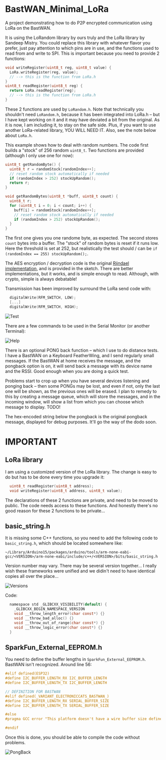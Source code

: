 # BastWAN_Minimal_LoRa

A project demonstrating how to do P2P encrypted communication using LoRa on the BastWAN.

It is using the LoRandom library by ours truly and the LoRa library by Sandeep Mistry. You could replace this library with whatever flavor you prefer, just pay attention to which pins are in use, and the functions used to read from and write to SPI. This is important because you need to provide 2 functions:

```c++
void writeRegister(uint8_t reg, uint8_t value) {
  LoRa.writeRegister(reg, value);
  // --> this is the function from LoRa.h
}
uint8_t readRegister(uint8_t reg) {
  return LoRa.readRegister(reg);
  // --> this is the function from LoRa.h
}
```

These 2 functions are used by `LoRandom.h`. Note that technically you shouldn't need `LoRandom.h`, because it has been integrated into LoRa.h – but I have kept working on it and it may have deviated a bit from the original. As it is now, I am including it, to stay on the safe side. Plus, if you want to use another LoRa-related library, YOU WILL NEED IT. Also, see the note below about `LoRa.h`.

This example shows how to deal with random numbers. The code first builds a "stock" of 256 random `uint8_t`. Two functions are provided (although I only use one for now):

```c++
uint8_t getRandomByte() {
  uint8_t r = randomStock[randomIndex++];
  // reset random stock automatically if needed
  if (randomIndex > 252) stockUpRandom();
  return r;
}

void getRandomBytes(uint8_t *buff, uint8_t count) {
  uint8_t r;
  for (uint8_t i = 0; i < count; i++) {
    buff[i] = randomStock[randomIndex++];
    // reset random stock automatically if needed
    if (randomIndex > 252) stockUpRandom();
  }
}
```

The first one gives you one randome byte, as expected. The second stores `count` bytes into a buffer. The "stock" of random bytes is reset if it runs low. Here the threshold is set at 252, but realistically the test should / can be `if (randomIndex == 255) stockUpRandom();`.

The AES encryption / decryption code is the original [Rijndael implementation](http://efgh.com/software/rijndael.htm), and is provided in the sketch. There are better implementations, but it works, and is simple enough to read. Although, with crypto, simple is always debatable!

Transmission has been improved by surround the LoRa send code with:

```c
  digitalWrite(RFM_SWITCH, LOW);
  [...]
  digitalWrite(RFM_SWITCH, HIGH);

```

![Test](LoRaTest.png)

There are a few commands to be used in the Serial Monitor (or another Terminal):

![Help](Help.png)

There is an optional PONG back function – which I use to do distance tests. I have a BastWAN on a Keyboard FeatherWing, and I send regularly small messages. If the BastWAN at home receives the message, and the pongback option is on, it will send back a message with its device name and the RSSI. Good enough when you are doing a quick test.

Problems start to crop up when you have several devices listening and ponging back – then some PONGs may be lost, and even if not, only the last one will be shown, as the previous ones will be erased. I plan to remedy to this by creating a message queue, which will store the messages, and in the incoming window, will show a list from which you can choose which message to display. TODO!

The hex-encoded string below the pongback is the original pongback message, displayed for debug purposes. It'll go the way of the dodo soon.

# IMPORTANT

## LoRa library

I am using a customized version of the LoRa library. The change is easy to do but has to be done every time you upgrade it:

```c
  uint8_t readRegister(uint8_t address);
  void writeRegister(uint8_t address, uint8_t value);
```

The declarations of these 2 functions are private, and need to be moved to public. The code needs access to these functions. And honestly there's no good reason for these 2 functions to be private...

## basic_string.h

It is missing some C++ functions, so you need to add the following code to `basic_string.h`, which should be located somewhere like:

    ~/Library/Arduino15/packages/arduino/tools/arm-none-eabi-gcc/<VERSION>/arm-none-eabi/include/c++/<VERSION>/bits/basic_string.h

Version number may vary. There may be several version together... I really wish these frameworks were unified and we didin't need to have identical copies all over the place...

![Versions](Versions.png)

Code:

```c
  namespace std _GLIBCXX_VISIBILITY(default) {
    _GLIBCXX_BEGIN_NAMESPACE_VERSION
    void __throw_length_error(char const*) {}
    void __throw_bad_alloc() {}
    void __throw_out_of_range(char const*) {}
    void __throw_logic_error(char const*) {}
  }
```

## SparkFun_External_EEPROM.h

You need to define the buffer lengths in `SparkFun_External_EEPROM.h`. BastWAN isn't recognized. Around line 56:

```c
#elif defined(ESP32)
#define I2C_BUFFER_LENGTH_RX I2C_BUFFER_LENGTH
#define I2C_BUFFER_LENGTH_TX I2C_BUFFER_LENGTH

// DEFINITION FOR BASTWAN
#elif defined(_VARIANT_ELECTRONICCATS_BASTWAN_)
#define I2C_BUFFER_LENGTH_RX SERIAL_BUFFER_SIZE
#define I2C_BUFFER_LENGTH_TX SERIAL_BUFFER_SIZE

#else
#pragma GCC error "This platform doesn't have a wire buffer size defined. Please contribute to this library!"

#endif
```

Once this is done, you should be able to compile the code without problems.

![PongBack](PongBack.jpg)